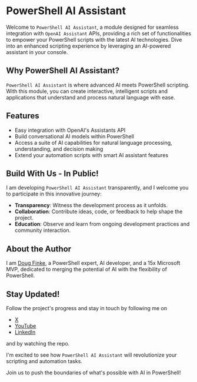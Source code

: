 # PowerShell AI Assistant

Welcome to `PowerShell AI Assistant`, a module designed for seamless integration with `OpenAI Assistant` APIs, providing a rich set of functionalities to empower your PowerShell scripts with the latest AI technologies. Dive into an enhanced scripting experience by leveraging an AI-powered assistant in your console.

## Why PowerShell AI Assistant?

`PowerShell AI Assistant` is where advanced AI meets PowerShell scripting. With this module, you can create interactive, intelligent scripts and applications that understand and process natural language with ease.

## Features

- Easy integration with OpenAI's Assistants API
- Build conversational AI models within PowerShell
- Access a suite of AI capabilities for natural language processing, understanding, and decision making
- Extend your automation scripts with smart AI assistant features


## Build With Us - In Public!

I am developing `PowerShell AI Assistant` transparently, and I welcome you to participate in this innovative journey:

- **Transparency**: Witness the development process as it unfolds.
- **Collaboration**: Contribute ideas, code, or feedback to help shape the project.
- **Education**: Observe and learn from ongoing development practices and community interaction.

## About the Author

I am [Doug Finke](https://github.com/dfinke), a PowerShell expert, AI developer, and a 15x Microsoft MVP, dedicated to merging the potential of AI with the flexibility of PowerShell.

## Stay Updated!

Follow the project's progress and stay in touch by following me on 
- [X](https://x.com/dfinke)
- [YouTube](https://www.youtube.com/@DougFinke)
- [LinkedIn](https://www.linkedin.com/in/douglasfinke/)

and by watching the repo.

I'm excited to see how `PowerShell AI Assistant` will revolutionize your scripting and automation tasks.

Join us to push the boundaries of what's possible with AI in PowerShell!